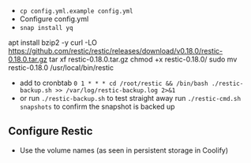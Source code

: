 - `cp config.yml.example config.yml`
- Configure config.yml
- `snap install yq`

apt install bzip2 -y
curl -LO https://github.com/restic/restic/releases/download/v0.18.0/restic-0.18.0.tar.gz
tar xf restic-0.18.0.tar.gz 
chmod +x restic-0.18.0/
sudo mv restic-0.18.0 /usr/local/bin/restic

- add to cronbtab `0 1 * * * cd /root/restic && /bin/bash ./restic-backup.sh >> /var/log/restic-backup.log 2>&1`
- or run `./restic-backup.sh` to test straight away
run `./restic-cmd.sh snapshots` to confirm the snapshot is backed up

## Configure Restic
- Use the volume names (as seen in persistent storage in Coolify)
